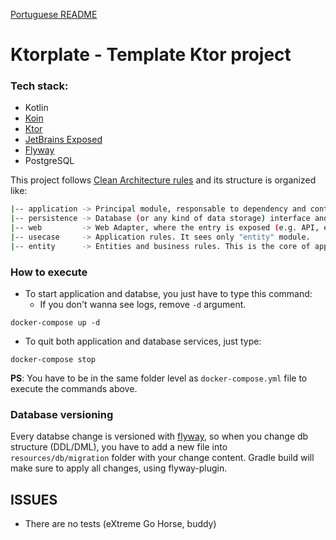 [Portuguese README](/README.md)
# Ktorplate - Template Ktor project

### Tech stack:
* Kotlin
* [Koin](https://insert-koin.io/)
* [Ktor](https://ktor.io)
* [JetBrains Exposed](https://github.com/JetBrains/Exposed)
* [Flyway](https://flywaydb.org/)
* PostgreSQL

This project follows [Clean Architecture rules](https://blog.cleancoder.com/uncle-bob/2012/08/13/the-clean-architecture.html) and its structure is organized like:
```bash
|-- application -> Principal module, responsable to dependency and context injections. It orchestrate all other modules.
|-- persistence -> Database (or any kind of data storage) interface and integration. It sees "entity" e "usecase" modules.
|-- web         -> Web Adapter, where the entry is exposed (e.g. API, events, sockets...). It sees "entity" e "usecase" modules.
|-- usecase     -> Application rules. It sees only "entity" module.
|-- entity      -> Entities and business rules. This is the core of application. It doesn't use any module, but anyone of them can use it.
```

### How to execute

* To start application and databse, you just have to type this command:
    * If you don't wanna see logs, remove `-d` argument.
```$xslt
docker-compose up -d
```

* To quit both application and database services, just type:
```$xslt
docker-compose stop
```

**PS**: You have to be in the same folder level as `docker-compose.yml` file to execute the commands above.


### Database versioning
Every databse change is versioned with [flyway](https://flywaydb.org/), so when you change db structure (DDL/DML), you have to add a new file into `resources/db/migration` folder with your change content. Gradle build will make sure to apply all changes, using flyway-plugin.

## ISSUES
* There are no tests (eXtreme Go Horse, buddy)
